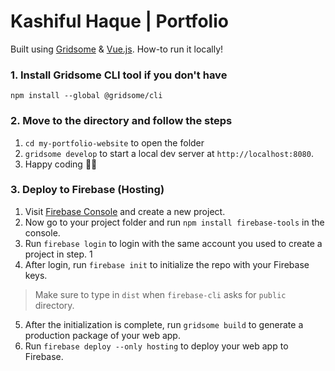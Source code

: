 # Kashiful Haque | Portfolio

Built using [Gridsome](https://gridsome.org/) & [Vue.js](https://vuejs.org/).
How-to run it locally!

### 1. Install Gridsome CLI tool if you don't have

`npm install --global @gridsome/cli`

### 2. Move to the directory and follow the steps

1. `cd my-portfolio-website` to open the folder
2. `gridsome develop` to start a local dev server at `http://localhost:8080`.
3. Happy coding 🎉🙌

### 3. Deploy to Firebase (Hosting)

1. Visit [Firebase Console](https://console.firebase.google.com) and create a new project.
2. Now go to your project folder and run `npm install firebase-tools` in the console.
3. Run `firebase login` to login with the same account you used to create a project in step. 1
4. After login, run `firebase init` to initialize the repo with your Firebase keys.
> Make sure to type in `dist` when `firebase-cli` asks for `public` directory.
5. After the initialization is complete, run `gridsome build` to generate a production package of your web app.
6. Run `firebase deploy --only hosting` to deploy your web app to Firebase.
